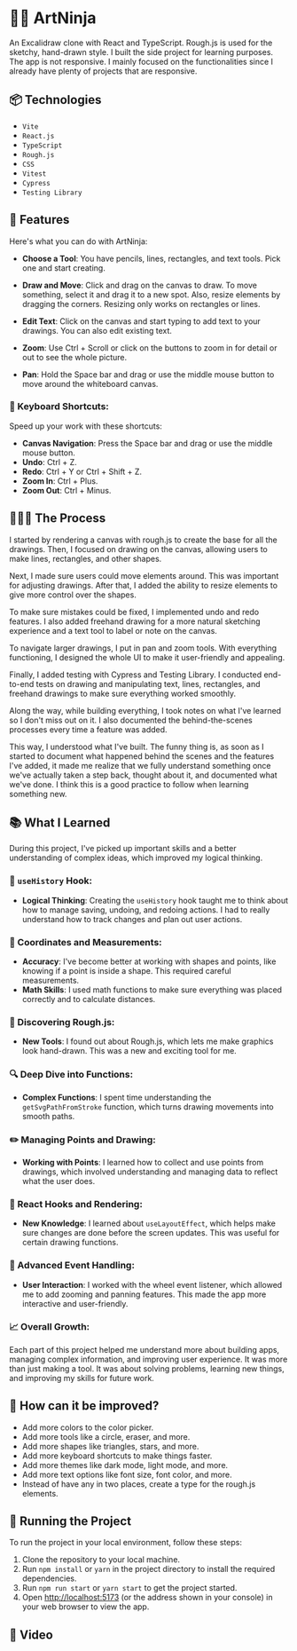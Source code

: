 # 🥷🏽 ArtNinja

An Excalidraw clone with React and TypeScript. Rough.js is used for the sketchy, hand-drawn style. I built the side project for learning purposes. The app is not responsive. I mainly focused on the functionalities since I already have plenty of projects that are responsive.

## 📦 Technologies

- `Vite`
- `React.js`
- `TypeScript`
- `Rough.js`
- `CSS`
- `Vitest`
- `Cypress` 
- `Testing Library`

## 🦄 Features

Here's what you can do with ArtNinja:

- **Choose a Tool**: You have pencils, lines, rectangles, and text tools. Pick one and start creating.

- **Draw and Move**: Click and drag on the canvas to draw. To move something, select it and drag it to a new spot. Also, resize elements by dragging the corners. Resizing only works on rectangles or lines.

- **Edit Text**: Click on the canvas and start typing to add text to your drawings. You can also edit existing text.

- **Zoom**: Use Ctrl + Scroll or click on the buttons to zoom in for detail or out to see the whole picture.

- **Pan**: Hold the Space bar and drag or use the middle mouse button to move around the whiteboard canvas.

### 🎯 Keyboard Shortcuts:

Speed up your work with these shortcuts:

- **Canvas Navigation**: Press the Space bar and drag or use the middle mouse button.
- **Undo**: Ctrl + Z.
- **Redo**: Ctrl + Y or Ctrl + Shift + Z.
- **Zoom In**: Ctrl + Plus.
- **Zoom Out**: Ctrl + Minus.

## 👩🏽‍🍳 The Process

I started by rendering a canvas with rough.js to create the base for all the drawings. Then, I focused on drawing on the canvas, allowing users to make lines, rectangles, and other shapes.

Next, I made sure users could move elements around. This was important for adjusting drawings. After that, I added the ability to resize elements to give more control over the shapes.

To make sure mistakes could be fixed, I implemented undo and redo features. I also added freehand drawing for a more natural sketching experience and a text tool to label or note on the canvas.

To navigate larger drawings, I put in pan and zoom tools. With everything functioning, I designed the whole UI to make it user-friendly and appealing.

Finally, I added testing with Cypress and Testing Library. I conducted end-to-end tests on drawing and manipulating text, lines, rectangles, and freehand drawings to make sure everything worked smoothly.

Along the way, while building everything, I took notes on what I've learned so I don't miss out on it. I also documented the behind-the-scenes processes every time a feature was added.

This way, I understood what I've built. The funny thing is, as soon as I started to document what happened behind the scenes and the features I've added, it made me realize that we fully understand something once we've actually taken a step back, thought about it, and documented what we've done. I think this is a good practice to follow when learning something new.

## 📚 What I Learned

During this project, I've picked up important skills and a better understanding of complex ideas, which improved my logical thinking.

### 🧠 `useHistory` Hook:

- **Logical Thinking**: Creating the `useHistory` hook taught me to think about how to manage saving, undoing, and redoing actions. I had to really understand how to track changes and plan out user actions.

### 📏 Coordinates and Measurements:

- **Accuracy**: I've become better at working with shapes and points, like knowing if a point is inside a shape. This required careful measurements.
- **Math Skills**: I used math functions to make sure everything was placed correctly and to calculate distances.

### 🎨 Discovering Rough.js:

- **New Tools**: I found out about Rough.js, which lets me make graphics look hand-drawn. This was a new and exciting tool for me.

### 🔍 Deep Dive into Functions:

- **Complex Functions**: I spent time understanding the `getSvgPathFromStroke` function, which turns drawing movements into smooth paths.

### ✏️ Managing Points and Drawing:

- **Working with Points**: I learned how to collect and use points from drawings, which involved understanding and managing data to reflect what the user does.

### 🎣 React Hooks and Rendering:

- **New Knowledge**: I learned about `useLayoutEffect`, which helps make sure changes are done before the screen updates. This was useful for certain drawing functions.

### 🎡 Advanced Event Handling:

- **User Interaction**: I worked with the wheel event listener, which allowed me to add zooming and panning features. This made the app more interactive and user-friendly.

### 📈 Overall Growth:

Each part of this project helped me understand more about building apps, managing complex information, and improving user experience. It was more than just making a tool. It was about solving problems, learning new things, and improving my skills for future work.

## 💭 How can it be improved?

- Add more colors to the color picker.
- Add more tools like a circle, eraser, and more.
- Add more shapes like triangles, stars, and more.
- Add more keyboard shortcuts to make things faster.
- Add more themes like dark mode, light mode, and more.
- Add more text options like font size, font color, and more.
- Instead of have any in two places, create a type for the rough.js elements.

## 🚦 Running the Project

To run the project in your local environment, follow these steps:

1. Clone the repository to your local machine.
2. Run `npm install` or `yarn` in the project directory to install the required dependencies.
3. Run `npm run start` or `yarn start` to get the project started.
4. Open [http://localhost:5173](http://localhost:5173) (or the address shown in your console) in your web browser to view the app.

## 🍿 Video


